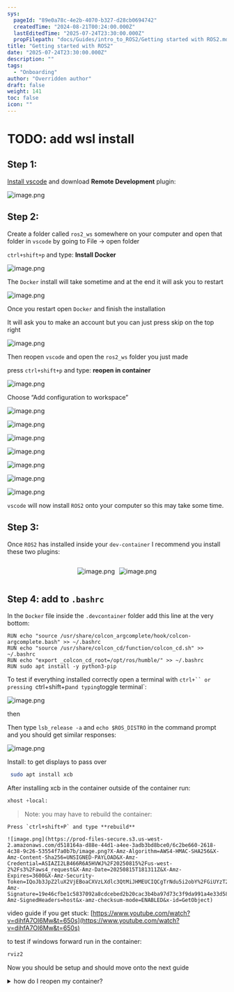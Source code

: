 ```yaml
---
sys:
  pageId: "89e0a78c-4e2b-4070-b327-d28cb0694742"
  createdTime: "2024-08-21T00:24:00.000Z"
  lastEditedTime: "2025-07-24T23:30:00.000Z"
  propFilepath: "docs/Guides/intro_to_ROS2/Getting started with ROS2.md"
title: "Getting started with ROS2"
date: "2025-07-24T23:30:00.000Z"
description: ""
tags:
  - "Onboarding"
author: "Overridden author"
draft: false
weight: 141
toc: false
icon: ""
---
```


# TODO: add wsl install

## Step 1:

[Install vscode](https://code.visualstudio.com/download) and download **Remote Development** plugin:

![image.png](https://prod-files-secure.s3.us-west-2.amazonaws.com/d518164a-d88e-44d1-a4ee-3adb3bd8bce0/efb52993-1881-4a40-b95e-6f020334f022/image.png?X-Amz-Algorithm=AWS4-HMAC-SHA256&X-Amz-Content-Sha256=UNSIGNED-PAYLOAD&X-Amz-Credential=ASIAZI2LB466VWLHO2XN%2F20250815%2Fus-west-2%2Fs3%2Faws4_request&X-Amz-Date=20250815T181303Z&X-Amz-Expires=3600&X-Amz-Security-Token=IQoJb3JpZ2luX2VjEBoaCXVzLXdlc3QtMiJGMEQCIBBETTw61PZG51nX2TX75pg09jU2DISGnkGKTijRs2%2F9AiATwnu%2BJppxTLHxfh4jYC0CFMu%2BOgav%2FEBN6qtgkykWoir%2FAwhiEAAaDDYzNzQyMzE4MzgwNSIMfho4D2bUU3o8q2e%2FKtwD5ByDqzzoYdwsZB%2B3py1cChlt2HbrfWFbPiLxYXBAeQ8v1bseEbeCnMJYp%2Bn7yzlWkeYbuoxp35PJ%2B8XNhmFgzFeXBerlWNg3dAGvrgwQSPHJP20aWBYN8dCXibD3dhr7uS7BHs6zGqjxpzPJ2LQlnAuaASrHoJOdj8W0sd6I1nt4z16ZRFTnusovKf5gK2VlR2XCpZceb3svAzkTSuGWKs3aGEJSw1T9ip603D1H7wjtCkUwJhWU%2BWrxr%2BNXYaNkTqzDRifejPVfn7YtjB9hGP10U7IFpJ4bcPUVdf7ZohxA8TqzOgRNN%2FoZK%2FKwAx9RSyK5C6E6XzNd7HE01RsFZWPYSMr7iIbemCR%2Bos4iu7Ltw%2BkLM14VWrjQg2oSkqHT1Tsvp7ItOgDPCp2vV4eBdQaoyNbYveHi3%2Fj50qXwj0%2B53XhNgCWDW%2BWjyCC99s%2FRsQgH5%2FWQ6fSKi8%2BP%2B4OABCJxNCJ0J10o2EeDxC4lTSW44ACUhLeLlCiUnqw%2BNhkDvSLftcQjIx2oRpblOrl232zuyhqYT%2BqslGB%2FJyKScZI4AruWmA896EicrHFVJt1YGrv9h0k%2B2Fql%2BZlFuFdqyQnpfUFCxHJEWnMLhn%2BCgY%2FyCxkRPc7LRrBiIhIwuNv9xAY6pgFBki9f6OM%2FMiI46aoJ0H%2FcnC2oP7TiMD97h06PQdn1OhOO17sFIrSlsVHufXDUZrzVac1ivoUMYDRThbPGEuL4GsrB7TWp%2Fl39V8%2B%2FvKmMuQL55ykwIfeQwtoEOftu2iIIj6Ex7Ypd9hLymhPsY6JB5%2Fg7NKZwLTBDgHva6baXFrGhRRl18r5kAtjfS1uNGoHQY1g9p4jgCOHXeyKELuPgIWXhAnbV&X-Amz-Signature=58ab439335e4a35c22a62022e0c3e3321b022c4ee85176d0c91de573c91e3e7b&X-Amz-SignedHeaders=host&x-amz-checksum-mode=ENABLED&x-id=GetObject)

## Step 2:

Create a folder called `ros2_ws` somewhere on your computer and open that folder in `vscode` by going to File → open folder 

`ctrl+shift+p` and type: **Install Docker**

![image.png](https://prod-files-secure.s3.us-west-2.amazonaws.com/d518164a-d88e-44d1-a4ee-3adb3bd8bce0/2269dc0e-1cd5-47ff-bceb-c04ad9b2eab0/image.png?X-Amz-Algorithm=AWS4-HMAC-SHA256&X-Amz-Content-Sha256=UNSIGNED-PAYLOAD&X-Amz-Credential=ASIAZI2LB466VWLHO2XN%2F20250815%2Fus-west-2%2Fs3%2Faws4_request&X-Amz-Date=20250815T181303Z&X-Amz-Expires=3600&X-Amz-Security-Token=IQoJb3JpZ2luX2VjEBoaCXVzLXdlc3QtMiJGMEQCIBBETTw61PZG51nX2TX75pg09jU2DISGnkGKTijRs2%2F9AiATwnu%2BJppxTLHxfh4jYC0CFMu%2BOgav%2FEBN6qtgkykWoir%2FAwhiEAAaDDYzNzQyMzE4MzgwNSIMfho4D2bUU3o8q2e%2FKtwD5ByDqzzoYdwsZB%2B3py1cChlt2HbrfWFbPiLxYXBAeQ8v1bseEbeCnMJYp%2Bn7yzlWkeYbuoxp35PJ%2B8XNhmFgzFeXBerlWNg3dAGvrgwQSPHJP20aWBYN8dCXibD3dhr7uS7BHs6zGqjxpzPJ2LQlnAuaASrHoJOdj8W0sd6I1nt4z16ZRFTnusovKf5gK2VlR2XCpZceb3svAzkTSuGWKs3aGEJSw1T9ip603D1H7wjtCkUwJhWU%2BWrxr%2BNXYaNkTqzDRifejPVfn7YtjB9hGP10U7IFpJ4bcPUVdf7ZohxA8TqzOgRNN%2FoZK%2FKwAx9RSyK5C6E6XzNd7HE01RsFZWPYSMr7iIbemCR%2Bos4iu7Ltw%2BkLM14VWrjQg2oSkqHT1Tsvp7ItOgDPCp2vV4eBdQaoyNbYveHi3%2Fj50qXwj0%2B53XhNgCWDW%2BWjyCC99s%2FRsQgH5%2FWQ6fSKi8%2BP%2B4OABCJxNCJ0J10o2EeDxC4lTSW44ACUhLeLlCiUnqw%2BNhkDvSLftcQjIx2oRpblOrl232zuyhqYT%2BqslGB%2FJyKScZI4AruWmA896EicrHFVJt1YGrv9h0k%2B2Fql%2BZlFuFdqyQnpfUFCxHJEWnMLhn%2BCgY%2FyCxkRPc7LRrBiIhIwuNv9xAY6pgFBki9f6OM%2FMiI46aoJ0H%2FcnC2oP7TiMD97h06PQdn1OhOO17sFIrSlsVHufXDUZrzVac1ivoUMYDRThbPGEuL4GsrB7TWp%2Fl39V8%2B%2FvKmMuQL55ykwIfeQwtoEOftu2iIIj6Ex7Ypd9hLymhPsY6JB5%2Fg7NKZwLTBDgHva6baXFrGhRRl18r5kAtjfS1uNGoHQY1g9p4jgCOHXeyKELuPgIWXhAnbV&X-Amz-Signature=4ab0e89603eef8993a75c46854afd9802717832df4103064f61c6622efcd9f0a&X-Amz-SignedHeaders=host&x-amz-checksum-mode=ENABLED&x-id=GetObject)

The `Docker` install will take sometime and at the end it will ask you to restart

![image.png](https://prod-files-secure.s3.us-west-2.amazonaws.com/d518164a-d88e-44d1-a4ee-3adb3bd8bce0/ed233f78-be33-4b1f-b89c-9c346c0e961e/image.png?X-Amz-Algorithm=AWS4-HMAC-SHA256&X-Amz-Content-Sha256=UNSIGNED-PAYLOAD&X-Amz-Credential=ASIAZI2LB466VWLHO2XN%2F20250815%2Fus-west-2%2Fs3%2Faws4_request&X-Amz-Date=20250815T181303Z&X-Amz-Expires=3600&X-Amz-Security-Token=IQoJb3JpZ2luX2VjEBoaCXVzLXdlc3QtMiJGMEQCIBBETTw61PZG51nX2TX75pg09jU2DISGnkGKTijRs2%2F9AiATwnu%2BJppxTLHxfh4jYC0CFMu%2BOgav%2FEBN6qtgkykWoir%2FAwhiEAAaDDYzNzQyMzE4MzgwNSIMfho4D2bUU3o8q2e%2FKtwD5ByDqzzoYdwsZB%2B3py1cChlt2HbrfWFbPiLxYXBAeQ8v1bseEbeCnMJYp%2Bn7yzlWkeYbuoxp35PJ%2B8XNhmFgzFeXBerlWNg3dAGvrgwQSPHJP20aWBYN8dCXibD3dhr7uS7BHs6zGqjxpzPJ2LQlnAuaASrHoJOdj8W0sd6I1nt4z16ZRFTnusovKf5gK2VlR2XCpZceb3svAzkTSuGWKs3aGEJSw1T9ip603D1H7wjtCkUwJhWU%2BWrxr%2BNXYaNkTqzDRifejPVfn7YtjB9hGP10U7IFpJ4bcPUVdf7ZohxA8TqzOgRNN%2FoZK%2FKwAx9RSyK5C6E6XzNd7HE01RsFZWPYSMr7iIbemCR%2Bos4iu7Ltw%2BkLM14VWrjQg2oSkqHT1Tsvp7ItOgDPCp2vV4eBdQaoyNbYveHi3%2Fj50qXwj0%2B53XhNgCWDW%2BWjyCC99s%2FRsQgH5%2FWQ6fSKi8%2BP%2B4OABCJxNCJ0J10o2EeDxC4lTSW44ACUhLeLlCiUnqw%2BNhkDvSLftcQjIx2oRpblOrl232zuyhqYT%2BqslGB%2FJyKScZI4AruWmA896EicrHFVJt1YGrv9h0k%2B2Fql%2BZlFuFdqyQnpfUFCxHJEWnMLhn%2BCgY%2FyCxkRPc7LRrBiIhIwuNv9xAY6pgFBki9f6OM%2FMiI46aoJ0H%2FcnC2oP7TiMD97h06PQdn1OhOO17sFIrSlsVHufXDUZrzVac1ivoUMYDRThbPGEuL4GsrB7TWp%2Fl39V8%2B%2FvKmMuQL55ykwIfeQwtoEOftu2iIIj6Ex7Ypd9hLymhPsY6JB5%2Fg7NKZwLTBDgHva6baXFrGhRRl18r5kAtjfS1uNGoHQY1g9p4jgCOHXeyKELuPgIWXhAnbV&X-Amz-Signature=4a07526583c912982982f5ab1a5a8d18f9a7d82673f22858299050d0ee4bcadb&X-Amz-SignedHeaders=host&x-amz-checksum-mode=ENABLED&x-id=GetObject)

Once you restart open `Docker` and finish the installation

It will ask you to make an account but you can just press skip on the top right

![image.png](https://prod-files-secure.s3.us-west-2.amazonaws.com/d518164a-d88e-44d1-a4ee-3adb3bd8bce0/21010ad9-1659-4fd9-9f59-9932a09b2a3d/image.png?X-Amz-Algorithm=AWS4-HMAC-SHA256&X-Amz-Content-Sha256=UNSIGNED-PAYLOAD&X-Amz-Credential=ASIAZI2LB466VWLHO2XN%2F20250815%2Fus-west-2%2Fs3%2Faws4_request&X-Amz-Date=20250815T181303Z&X-Amz-Expires=3600&X-Amz-Security-Token=IQoJb3JpZ2luX2VjEBoaCXVzLXdlc3QtMiJGMEQCIBBETTw61PZG51nX2TX75pg09jU2DISGnkGKTijRs2%2F9AiATwnu%2BJppxTLHxfh4jYC0CFMu%2BOgav%2FEBN6qtgkykWoir%2FAwhiEAAaDDYzNzQyMzE4MzgwNSIMfho4D2bUU3o8q2e%2FKtwD5ByDqzzoYdwsZB%2B3py1cChlt2HbrfWFbPiLxYXBAeQ8v1bseEbeCnMJYp%2Bn7yzlWkeYbuoxp35PJ%2B8XNhmFgzFeXBerlWNg3dAGvrgwQSPHJP20aWBYN8dCXibD3dhr7uS7BHs6zGqjxpzPJ2LQlnAuaASrHoJOdj8W0sd6I1nt4z16ZRFTnusovKf5gK2VlR2XCpZceb3svAzkTSuGWKs3aGEJSw1T9ip603D1H7wjtCkUwJhWU%2BWrxr%2BNXYaNkTqzDRifejPVfn7YtjB9hGP10U7IFpJ4bcPUVdf7ZohxA8TqzOgRNN%2FoZK%2FKwAx9RSyK5C6E6XzNd7HE01RsFZWPYSMr7iIbemCR%2Bos4iu7Ltw%2BkLM14VWrjQg2oSkqHT1Tsvp7ItOgDPCp2vV4eBdQaoyNbYveHi3%2Fj50qXwj0%2B53XhNgCWDW%2BWjyCC99s%2FRsQgH5%2FWQ6fSKi8%2BP%2B4OABCJxNCJ0J10o2EeDxC4lTSW44ACUhLeLlCiUnqw%2BNhkDvSLftcQjIx2oRpblOrl232zuyhqYT%2BqslGB%2FJyKScZI4AruWmA896EicrHFVJt1YGrv9h0k%2B2Fql%2BZlFuFdqyQnpfUFCxHJEWnMLhn%2BCgY%2FyCxkRPc7LRrBiIhIwuNv9xAY6pgFBki9f6OM%2FMiI46aoJ0H%2FcnC2oP7TiMD97h06PQdn1OhOO17sFIrSlsVHufXDUZrzVac1ivoUMYDRThbPGEuL4GsrB7TWp%2Fl39V8%2B%2FvKmMuQL55ykwIfeQwtoEOftu2iIIj6Ex7Ypd9hLymhPsY6JB5%2Fg7NKZwLTBDgHva6baXFrGhRRl18r5kAtjfS1uNGoHQY1g9p4jgCOHXeyKELuPgIWXhAnbV&X-Amz-Signature=67d3f921c0449104b0e5943cda47b6528292b44e74e7349db0e20fd0cbbf1cf4&X-Amz-SignedHeaders=host&x-amz-checksum-mode=ENABLED&x-id=GetObject)

Then reopen `vscode` and open the `ros2_ws` folder you just made

press `ctrl+shift+p` and type: **reopen in container**

![image.png](https://prod-files-secure.s3.us-west-2.amazonaws.com/d518164a-d88e-44d1-a4ee-3adb3bd8bce0/4e93b8c2-41ad-488c-8095-c74205196118/image.png?X-Amz-Algorithm=AWS4-HMAC-SHA256&X-Amz-Content-Sha256=UNSIGNED-PAYLOAD&X-Amz-Credential=ASIAZI2LB466VWLHO2XN%2F20250815%2Fus-west-2%2Fs3%2Faws4_request&X-Amz-Date=20250815T181303Z&X-Amz-Expires=3600&X-Amz-Security-Token=IQoJb3JpZ2luX2VjEBoaCXVzLXdlc3QtMiJGMEQCIBBETTw61PZG51nX2TX75pg09jU2DISGnkGKTijRs2%2F9AiATwnu%2BJppxTLHxfh4jYC0CFMu%2BOgav%2FEBN6qtgkykWoir%2FAwhiEAAaDDYzNzQyMzE4MzgwNSIMfho4D2bUU3o8q2e%2FKtwD5ByDqzzoYdwsZB%2B3py1cChlt2HbrfWFbPiLxYXBAeQ8v1bseEbeCnMJYp%2Bn7yzlWkeYbuoxp35PJ%2B8XNhmFgzFeXBerlWNg3dAGvrgwQSPHJP20aWBYN8dCXibD3dhr7uS7BHs6zGqjxpzPJ2LQlnAuaASrHoJOdj8W0sd6I1nt4z16ZRFTnusovKf5gK2VlR2XCpZceb3svAzkTSuGWKs3aGEJSw1T9ip603D1H7wjtCkUwJhWU%2BWrxr%2BNXYaNkTqzDRifejPVfn7YtjB9hGP10U7IFpJ4bcPUVdf7ZohxA8TqzOgRNN%2FoZK%2FKwAx9RSyK5C6E6XzNd7HE01RsFZWPYSMr7iIbemCR%2Bos4iu7Ltw%2BkLM14VWrjQg2oSkqHT1Tsvp7ItOgDPCp2vV4eBdQaoyNbYveHi3%2Fj50qXwj0%2B53XhNgCWDW%2BWjyCC99s%2FRsQgH5%2FWQ6fSKi8%2BP%2B4OABCJxNCJ0J10o2EeDxC4lTSW44ACUhLeLlCiUnqw%2BNhkDvSLftcQjIx2oRpblOrl232zuyhqYT%2BqslGB%2FJyKScZI4AruWmA896EicrHFVJt1YGrv9h0k%2B2Fql%2BZlFuFdqyQnpfUFCxHJEWnMLhn%2BCgY%2FyCxkRPc7LRrBiIhIwuNv9xAY6pgFBki9f6OM%2FMiI46aoJ0H%2FcnC2oP7TiMD97h06PQdn1OhOO17sFIrSlsVHufXDUZrzVac1ivoUMYDRThbPGEuL4GsrB7TWp%2Fl39V8%2B%2FvKmMuQL55ykwIfeQwtoEOftu2iIIj6Ex7Ypd9hLymhPsY6JB5%2Fg7NKZwLTBDgHva6baXFrGhRRl18r5kAtjfS1uNGoHQY1g9p4jgCOHXeyKELuPgIWXhAnbV&X-Amz-Signature=797e298e92e11dc5e448ed12caee0617b909e8b6e8be5bef66ab259e2cba9075&X-Amz-SignedHeaders=host&x-amz-checksum-mode=ENABLED&x-id=GetObject)

Choose “Add configuration to workspace”

![image.png](https://prod-files-secure.s3.us-west-2.amazonaws.com/d518164a-d88e-44d1-a4ee-3adb3bd8bce0/9560b282-5060-4989-ba37-97e7b2c22476/image.png?X-Amz-Algorithm=AWS4-HMAC-SHA256&X-Amz-Content-Sha256=UNSIGNED-PAYLOAD&X-Amz-Credential=ASIAZI2LB466VWLHO2XN%2F20250815%2Fus-west-2%2Fs3%2Faws4_request&X-Amz-Date=20250815T181303Z&X-Amz-Expires=3600&X-Amz-Security-Token=IQoJb3JpZ2luX2VjEBoaCXVzLXdlc3QtMiJGMEQCIBBETTw61PZG51nX2TX75pg09jU2DISGnkGKTijRs2%2F9AiATwnu%2BJppxTLHxfh4jYC0CFMu%2BOgav%2FEBN6qtgkykWoir%2FAwhiEAAaDDYzNzQyMzE4MzgwNSIMfho4D2bUU3o8q2e%2FKtwD5ByDqzzoYdwsZB%2B3py1cChlt2HbrfWFbPiLxYXBAeQ8v1bseEbeCnMJYp%2Bn7yzlWkeYbuoxp35PJ%2B8XNhmFgzFeXBerlWNg3dAGvrgwQSPHJP20aWBYN8dCXibD3dhr7uS7BHs6zGqjxpzPJ2LQlnAuaASrHoJOdj8W0sd6I1nt4z16ZRFTnusovKf5gK2VlR2XCpZceb3svAzkTSuGWKs3aGEJSw1T9ip603D1H7wjtCkUwJhWU%2BWrxr%2BNXYaNkTqzDRifejPVfn7YtjB9hGP10U7IFpJ4bcPUVdf7ZohxA8TqzOgRNN%2FoZK%2FKwAx9RSyK5C6E6XzNd7HE01RsFZWPYSMr7iIbemCR%2Bos4iu7Ltw%2BkLM14VWrjQg2oSkqHT1Tsvp7ItOgDPCp2vV4eBdQaoyNbYveHi3%2Fj50qXwj0%2B53XhNgCWDW%2BWjyCC99s%2FRsQgH5%2FWQ6fSKi8%2BP%2B4OABCJxNCJ0J10o2EeDxC4lTSW44ACUhLeLlCiUnqw%2BNhkDvSLftcQjIx2oRpblOrl232zuyhqYT%2BqslGB%2FJyKScZI4AruWmA896EicrHFVJt1YGrv9h0k%2B2Fql%2BZlFuFdqyQnpfUFCxHJEWnMLhn%2BCgY%2FyCxkRPc7LRrBiIhIwuNv9xAY6pgFBki9f6OM%2FMiI46aoJ0H%2FcnC2oP7TiMD97h06PQdn1OhOO17sFIrSlsVHufXDUZrzVac1ivoUMYDRThbPGEuL4GsrB7TWp%2Fl39V8%2B%2FvKmMuQL55ykwIfeQwtoEOftu2iIIj6Ex7Ypd9hLymhPsY6JB5%2Fg7NKZwLTBDgHva6baXFrGhRRl18r5kAtjfS1uNGoHQY1g9p4jgCOHXeyKELuPgIWXhAnbV&X-Amz-Signature=1aa19a9fce2780704a3996a7a5b460c607c83ef345f1daa14ece35bb1aefa26c&X-Amz-SignedHeaders=host&x-amz-checksum-mode=ENABLED&x-id=GetObject)

![image.png](https://prod-files-secure.s3.us-west-2.amazonaws.com/d518164a-d88e-44d1-a4ee-3adb3bd8bce0/2ee63f81-886b-48e8-a553-dc6e5eac99e4/image.png?X-Amz-Algorithm=AWS4-HMAC-SHA256&X-Amz-Content-Sha256=UNSIGNED-PAYLOAD&X-Amz-Credential=ASIAZI2LB466VWLHO2XN%2F20250815%2Fus-west-2%2Fs3%2Faws4_request&X-Amz-Date=20250815T181303Z&X-Amz-Expires=3600&X-Amz-Security-Token=IQoJb3JpZ2luX2VjEBoaCXVzLXdlc3QtMiJGMEQCIBBETTw61PZG51nX2TX75pg09jU2DISGnkGKTijRs2%2F9AiATwnu%2BJppxTLHxfh4jYC0CFMu%2BOgav%2FEBN6qtgkykWoir%2FAwhiEAAaDDYzNzQyMzE4MzgwNSIMfho4D2bUU3o8q2e%2FKtwD5ByDqzzoYdwsZB%2B3py1cChlt2HbrfWFbPiLxYXBAeQ8v1bseEbeCnMJYp%2Bn7yzlWkeYbuoxp35PJ%2B8XNhmFgzFeXBerlWNg3dAGvrgwQSPHJP20aWBYN8dCXibD3dhr7uS7BHs6zGqjxpzPJ2LQlnAuaASrHoJOdj8W0sd6I1nt4z16ZRFTnusovKf5gK2VlR2XCpZceb3svAzkTSuGWKs3aGEJSw1T9ip603D1H7wjtCkUwJhWU%2BWrxr%2BNXYaNkTqzDRifejPVfn7YtjB9hGP10U7IFpJ4bcPUVdf7ZohxA8TqzOgRNN%2FoZK%2FKwAx9RSyK5C6E6XzNd7HE01RsFZWPYSMr7iIbemCR%2Bos4iu7Ltw%2BkLM14VWrjQg2oSkqHT1Tsvp7ItOgDPCp2vV4eBdQaoyNbYveHi3%2Fj50qXwj0%2B53XhNgCWDW%2BWjyCC99s%2FRsQgH5%2FWQ6fSKi8%2BP%2B4OABCJxNCJ0J10o2EeDxC4lTSW44ACUhLeLlCiUnqw%2BNhkDvSLftcQjIx2oRpblOrl232zuyhqYT%2BqslGB%2FJyKScZI4AruWmA896EicrHFVJt1YGrv9h0k%2B2Fql%2BZlFuFdqyQnpfUFCxHJEWnMLhn%2BCgY%2FyCxkRPc7LRrBiIhIwuNv9xAY6pgFBki9f6OM%2FMiI46aoJ0H%2FcnC2oP7TiMD97h06PQdn1OhOO17sFIrSlsVHufXDUZrzVac1ivoUMYDRThbPGEuL4GsrB7TWp%2Fl39V8%2B%2FvKmMuQL55ykwIfeQwtoEOftu2iIIj6Ex7Ypd9hLymhPsY6JB5%2Fg7NKZwLTBDgHva6baXFrGhRRl18r5kAtjfS1uNGoHQY1g9p4jgCOHXeyKELuPgIWXhAnbV&X-Amz-Signature=313e8dced6624d1b9c9f69ce6d1851665cb7a27d54ab8291c97300d0f94aba3c&X-Amz-SignedHeaders=host&x-amz-checksum-mode=ENABLED&x-id=GetObject)

![image.png](https://prod-files-secure.s3.us-west-2.amazonaws.com/d518164a-d88e-44d1-a4ee-3adb3bd8bce0/e0fd626c-c8b6-4b2c-95d1-fa4c26514504/image.png?X-Amz-Algorithm=AWS4-HMAC-SHA256&X-Amz-Content-Sha256=UNSIGNED-PAYLOAD&X-Amz-Credential=ASIAZI2LB466VWLHO2XN%2F20250815%2Fus-west-2%2Fs3%2Faws4_request&X-Amz-Date=20250815T181303Z&X-Amz-Expires=3600&X-Amz-Security-Token=IQoJb3JpZ2luX2VjEBoaCXVzLXdlc3QtMiJGMEQCIBBETTw61PZG51nX2TX75pg09jU2DISGnkGKTijRs2%2F9AiATwnu%2BJppxTLHxfh4jYC0CFMu%2BOgav%2FEBN6qtgkykWoir%2FAwhiEAAaDDYzNzQyMzE4MzgwNSIMfho4D2bUU3o8q2e%2FKtwD5ByDqzzoYdwsZB%2B3py1cChlt2HbrfWFbPiLxYXBAeQ8v1bseEbeCnMJYp%2Bn7yzlWkeYbuoxp35PJ%2B8XNhmFgzFeXBerlWNg3dAGvrgwQSPHJP20aWBYN8dCXibD3dhr7uS7BHs6zGqjxpzPJ2LQlnAuaASrHoJOdj8W0sd6I1nt4z16ZRFTnusovKf5gK2VlR2XCpZceb3svAzkTSuGWKs3aGEJSw1T9ip603D1H7wjtCkUwJhWU%2BWrxr%2BNXYaNkTqzDRifejPVfn7YtjB9hGP10U7IFpJ4bcPUVdf7ZohxA8TqzOgRNN%2FoZK%2FKwAx9RSyK5C6E6XzNd7HE01RsFZWPYSMr7iIbemCR%2Bos4iu7Ltw%2BkLM14VWrjQg2oSkqHT1Tsvp7ItOgDPCp2vV4eBdQaoyNbYveHi3%2Fj50qXwj0%2B53XhNgCWDW%2BWjyCC99s%2FRsQgH5%2FWQ6fSKi8%2BP%2B4OABCJxNCJ0J10o2EeDxC4lTSW44ACUhLeLlCiUnqw%2BNhkDvSLftcQjIx2oRpblOrl232zuyhqYT%2BqslGB%2FJyKScZI4AruWmA896EicrHFVJt1YGrv9h0k%2B2Fql%2BZlFuFdqyQnpfUFCxHJEWnMLhn%2BCgY%2FyCxkRPc7LRrBiIhIwuNv9xAY6pgFBki9f6OM%2FMiI46aoJ0H%2FcnC2oP7TiMD97h06PQdn1OhOO17sFIrSlsVHufXDUZrzVac1ivoUMYDRThbPGEuL4GsrB7TWp%2Fl39V8%2B%2FvKmMuQL55ykwIfeQwtoEOftu2iIIj6Ex7Ypd9hLymhPsY6JB5%2Fg7NKZwLTBDgHva6baXFrGhRRl18r5kAtjfS1uNGoHQY1g9p4jgCOHXeyKELuPgIWXhAnbV&X-Amz-Signature=3b14231e98d082a5c1798ce87e1af562a2fd95d9818b9e2692192dd6903f7430&X-Amz-SignedHeaders=host&x-amz-checksum-mode=ENABLED&x-id=GetObject)

![image.png](https://prod-files-secure.s3.us-west-2.amazonaws.com/d518164a-d88e-44d1-a4ee-3adb3bd8bce0/a2e13f50-d2ab-4719-a4c2-7ced634bfc9d/image.png?X-Amz-Algorithm=AWS4-HMAC-SHA256&X-Amz-Content-Sha256=UNSIGNED-PAYLOAD&X-Amz-Credential=ASIAZI2LB466VWLHO2XN%2F20250815%2Fus-west-2%2Fs3%2Faws4_request&X-Amz-Date=20250815T181303Z&X-Amz-Expires=3600&X-Amz-Security-Token=IQoJb3JpZ2luX2VjEBoaCXVzLXdlc3QtMiJGMEQCIBBETTw61PZG51nX2TX75pg09jU2DISGnkGKTijRs2%2F9AiATwnu%2BJppxTLHxfh4jYC0CFMu%2BOgav%2FEBN6qtgkykWoir%2FAwhiEAAaDDYzNzQyMzE4MzgwNSIMfho4D2bUU3o8q2e%2FKtwD5ByDqzzoYdwsZB%2B3py1cChlt2HbrfWFbPiLxYXBAeQ8v1bseEbeCnMJYp%2Bn7yzlWkeYbuoxp35PJ%2B8XNhmFgzFeXBerlWNg3dAGvrgwQSPHJP20aWBYN8dCXibD3dhr7uS7BHs6zGqjxpzPJ2LQlnAuaASrHoJOdj8W0sd6I1nt4z16ZRFTnusovKf5gK2VlR2XCpZceb3svAzkTSuGWKs3aGEJSw1T9ip603D1H7wjtCkUwJhWU%2BWrxr%2BNXYaNkTqzDRifejPVfn7YtjB9hGP10U7IFpJ4bcPUVdf7ZohxA8TqzOgRNN%2FoZK%2FKwAx9RSyK5C6E6XzNd7HE01RsFZWPYSMr7iIbemCR%2Bos4iu7Ltw%2BkLM14VWrjQg2oSkqHT1Tsvp7ItOgDPCp2vV4eBdQaoyNbYveHi3%2Fj50qXwj0%2B53XhNgCWDW%2BWjyCC99s%2FRsQgH5%2FWQ6fSKi8%2BP%2B4OABCJxNCJ0J10o2EeDxC4lTSW44ACUhLeLlCiUnqw%2BNhkDvSLftcQjIx2oRpblOrl232zuyhqYT%2BqslGB%2FJyKScZI4AruWmA896EicrHFVJt1YGrv9h0k%2B2Fql%2BZlFuFdqyQnpfUFCxHJEWnMLhn%2BCgY%2FyCxkRPc7LRrBiIhIwuNv9xAY6pgFBki9f6OM%2FMiI46aoJ0H%2FcnC2oP7TiMD97h06PQdn1OhOO17sFIrSlsVHufXDUZrzVac1ivoUMYDRThbPGEuL4GsrB7TWp%2Fl39V8%2B%2FvKmMuQL55ykwIfeQwtoEOftu2iIIj6Ex7Ypd9hLymhPsY6JB5%2Fg7NKZwLTBDgHva6baXFrGhRRl18r5kAtjfS1uNGoHQY1g9p4jgCOHXeyKELuPgIWXhAnbV&X-Amz-Signature=1b0e55dc8e6e87827ed818754b338888e3dddda0304ce88e1f46feb374a8143c&X-Amz-SignedHeaders=host&x-amz-checksum-mode=ENABLED&x-id=GetObject)

![image.png](https://prod-files-secure.s3.us-west-2.amazonaws.com/d518164a-d88e-44d1-a4ee-3adb3bd8bce0/6cc478ad-aaba-4bf7-9fcc-403277ab896c/image.png?X-Amz-Algorithm=AWS4-HMAC-SHA256&X-Amz-Content-Sha256=UNSIGNED-PAYLOAD&X-Amz-Credential=ASIAZI2LB466VWLHO2XN%2F20250815%2Fus-west-2%2Fs3%2Faws4_request&X-Amz-Date=20250815T181303Z&X-Amz-Expires=3600&X-Amz-Security-Token=IQoJb3JpZ2luX2VjEBoaCXVzLXdlc3QtMiJGMEQCIBBETTw61PZG51nX2TX75pg09jU2DISGnkGKTijRs2%2F9AiATwnu%2BJppxTLHxfh4jYC0CFMu%2BOgav%2FEBN6qtgkykWoir%2FAwhiEAAaDDYzNzQyMzE4MzgwNSIMfho4D2bUU3o8q2e%2FKtwD5ByDqzzoYdwsZB%2B3py1cChlt2HbrfWFbPiLxYXBAeQ8v1bseEbeCnMJYp%2Bn7yzlWkeYbuoxp35PJ%2B8XNhmFgzFeXBerlWNg3dAGvrgwQSPHJP20aWBYN8dCXibD3dhr7uS7BHs6zGqjxpzPJ2LQlnAuaASrHoJOdj8W0sd6I1nt4z16ZRFTnusovKf5gK2VlR2XCpZceb3svAzkTSuGWKs3aGEJSw1T9ip603D1H7wjtCkUwJhWU%2BWrxr%2BNXYaNkTqzDRifejPVfn7YtjB9hGP10U7IFpJ4bcPUVdf7ZohxA8TqzOgRNN%2FoZK%2FKwAx9RSyK5C6E6XzNd7HE01RsFZWPYSMr7iIbemCR%2Bos4iu7Ltw%2BkLM14VWrjQg2oSkqHT1Tsvp7ItOgDPCp2vV4eBdQaoyNbYveHi3%2Fj50qXwj0%2B53XhNgCWDW%2BWjyCC99s%2FRsQgH5%2FWQ6fSKi8%2BP%2B4OABCJxNCJ0J10o2EeDxC4lTSW44ACUhLeLlCiUnqw%2BNhkDvSLftcQjIx2oRpblOrl232zuyhqYT%2BqslGB%2FJyKScZI4AruWmA896EicrHFVJt1YGrv9h0k%2B2Fql%2BZlFuFdqyQnpfUFCxHJEWnMLhn%2BCgY%2FyCxkRPc7LRrBiIhIwuNv9xAY6pgFBki9f6OM%2FMiI46aoJ0H%2FcnC2oP7TiMD97h06PQdn1OhOO17sFIrSlsVHufXDUZrzVac1ivoUMYDRThbPGEuL4GsrB7TWp%2Fl39V8%2B%2FvKmMuQL55ykwIfeQwtoEOftu2iIIj6Ex7Ypd9hLymhPsY6JB5%2Fg7NKZwLTBDgHva6baXFrGhRRl18r5kAtjfS1uNGoHQY1g9p4jgCOHXeyKELuPgIWXhAnbV&X-Amz-Signature=866c67a409ed309f50b6be4b011101a1dd1865b9fed2ac55e91bb4fa6bcd17df&X-Amz-SignedHeaders=host&x-amz-checksum-mode=ENABLED&x-id=GetObject)

![image.png](https://prod-files-secure.s3.us-west-2.amazonaws.com/d518164a-d88e-44d1-a4ee-3adb3bd8bce0/53255b28-f75e-430f-b9e3-c0ac8577e42b/image.png?X-Amz-Algorithm=AWS4-HMAC-SHA256&X-Amz-Content-Sha256=UNSIGNED-PAYLOAD&X-Amz-Credential=ASIAZI2LB466VWLHO2XN%2F20250815%2Fus-west-2%2Fs3%2Faws4_request&X-Amz-Date=20250815T181303Z&X-Amz-Expires=3600&X-Amz-Security-Token=IQoJb3JpZ2luX2VjEBoaCXVzLXdlc3QtMiJGMEQCIBBETTw61PZG51nX2TX75pg09jU2DISGnkGKTijRs2%2F9AiATwnu%2BJppxTLHxfh4jYC0CFMu%2BOgav%2FEBN6qtgkykWoir%2FAwhiEAAaDDYzNzQyMzE4MzgwNSIMfho4D2bUU3o8q2e%2FKtwD5ByDqzzoYdwsZB%2B3py1cChlt2HbrfWFbPiLxYXBAeQ8v1bseEbeCnMJYp%2Bn7yzlWkeYbuoxp35PJ%2B8XNhmFgzFeXBerlWNg3dAGvrgwQSPHJP20aWBYN8dCXibD3dhr7uS7BHs6zGqjxpzPJ2LQlnAuaASrHoJOdj8W0sd6I1nt4z16ZRFTnusovKf5gK2VlR2XCpZceb3svAzkTSuGWKs3aGEJSw1T9ip603D1H7wjtCkUwJhWU%2BWrxr%2BNXYaNkTqzDRifejPVfn7YtjB9hGP10U7IFpJ4bcPUVdf7ZohxA8TqzOgRNN%2FoZK%2FKwAx9RSyK5C6E6XzNd7HE01RsFZWPYSMr7iIbemCR%2Bos4iu7Ltw%2BkLM14VWrjQg2oSkqHT1Tsvp7ItOgDPCp2vV4eBdQaoyNbYveHi3%2Fj50qXwj0%2B53XhNgCWDW%2BWjyCC99s%2FRsQgH5%2FWQ6fSKi8%2BP%2B4OABCJxNCJ0J10o2EeDxC4lTSW44ACUhLeLlCiUnqw%2BNhkDvSLftcQjIx2oRpblOrl232zuyhqYT%2BqslGB%2FJyKScZI4AruWmA896EicrHFVJt1YGrv9h0k%2B2Fql%2BZlFuFdqyQnpfUFCxHJEWnMLhn%2BCgY%2FyCxkRPc7LRrBiIhIwuNv9xAY6pgFBki9f6OM%2FMiI46aoJ0H%2FcnC2oP7TiMD97h06PQdn1OhOO17sFIrSlsVHufXDUZrzVac1ivoUMYDRThbPGEuL4GsrB7TWp%2Fl39V8%2B%2FvKmMuQL55ykwIfeQwtoEOftu2iIIj6Ex7Ypd9hLymhPsY6JB5%2Fg7NKZwLTBDgHva6baXFrGhRRl18r5kAtjfS1uNGoHQY1g9p4jgCOHXeyKELuPgIWXhAnbV&X-Amz-Signature=220d06bd04007bdfba6f7e56671ff3f99d6272bf33768709b1ad158b5c73166e&X-Amz-SignedHeaders=host&x-amz-checksum-mode=ENABLED&x-id=GetObject)

![image.png](https://prod-files-secure.s3.us-west-2.amazonaws.com/d518164a-d88e-44d1-a4ee-3adb3bd8bce0/7c562767-5af9-4ffb-97d1-327bcdf4ee00/image.png?X-Amz-Algorithm=AWS4-HMAC-SHA256&X-Amz-Content-Sha256=UNSIGNED-PAYLOAD&X-Amz-Credential=ASIAZI2LB466VWLHO2XN%2F20250815%2Fus-west-2%2Fs3%2Faws4_request&X-Amz-Date=20250815T181303Z&X-Amz-Expires=3600&X-Amz-Security-Token=IQoJb3JpZ2luX2VjEBoaCXVzLXdlc3QtMiJGMEQCIBBETTw61PZG51nX2TX75pg09jU2DISGnkGKTijRs2%2F9AiATwnu%2BJppxTLHxfh4jYC0CFMu%2BOgav%2FEBN6qtgkykWoir%2FAwhiEAAaDDYzNzQyMzE4MzgwNSIMfho4D2bUU3o8q2e%2FKtwD5ByDqzzoYdwsZB%2B3py1cChlt2HbrfWFbPiLxYXBAeQ8v1bseEbeCnMJYp%2Bn7yzlWkeYbuoxp35PJ%2B8XNhmFgzFeXBerlWNg3dAGvrgwQSPHJP20aWBYN8dCXibD3dhr7uS7BHs6zGqjxpzPJ2LQlnAuaASrHoJOdj8W0sd6I1nt4z16ZRFTnusovKf5gK2VlR2XCpZceb3svAzkTSuGWKs3aGEJSw1T9ip603D1H7wjtCkUwJhWU%2BWrxr%2BNXYaNkTqzDRifejPVfn7YtjB9hGP10U7IFpJ4bcPUVdf7ZohxA8TqzOgRNN%2FoZK%2FKwAx9RSyK5C6E6XzNd7HE01RsFZWPYSMr7iIbemCR%2Bos4iu7Ltw%2BkLM14VWrjQg2oSkqHT1Tsvp7ItOgDPCp2vV4eBdQaoyNbYveHi3%2Fj50qXwj0%2B53XhNgCWDW%2BWjyCC99s%2FRsQgH5%2FWQ6fSKi8%2BP%2B4OABCJxNCJ0J10o2EeDxC4lTSW44ACUhLeLlCiUnqw%2BNhkDvSLftcQjIx2oRpblOrl232zuyhqYT%2BqslGB%2FJyKScZI4AruWmA896EicrHFVJt1YGrv9h0k%2B2Fql%2BZlFuFdqyQnpfUFCxHJEWnMLhn%2BCgY%2FyCxkRPc7LRrBiIhIwuNv9xAY6pgFBki9f6OM%2FMiI46aoJ0H%2FcnC2oP7TiMD97h06PQdn1OhOO17sFIrSlsVHufXDUZrzVac1ivoUMYDRThbPGEuL4GsrB7TWp%2Fl39V8%2B%2FvKmMuQL55ykwIfeQwtoEOftu2iIIj6Ex7Ypd9hLymhPsY6JB5%2Fg7NKZwLTBDgHva6baXFrGhRRl18r5kAtjfS1uNGoHQY1g9p4jgCOHXeyKELuPgIWXhAnbV&X-Amz-Signature=2d7f879e78b241fb8f6baa2eaf59bf17c2d5913ba7f989a477147b97a5b80bd4&X-Amz-SignedHeaders=host&x-amz-checksum-mode=ENABLED&x-id=GetObject)

`vscode` will now install `ROS2` onto your computer so this may take some time.

## Step 3:

Once `ROS2` has installed inside your `dev-container` I recommend you install these two plugins:

<div style="display: flex;flex-direction: row; column-gap:10px; max-width: 630px;justify-content: center;">
<div>

![image.png](https://prod-files-secure.s3.us-west-2.amazonaws.com/d518164a-d88e-44d1-a4ee-3adb3bd8bce0/3fc3d550-5a54-4ba1-ba6b-faa01cdb7369/image.png?X-Amz-Algorithm=AWS4-HMAC-SHA256&X-Amz-Content-Sha256=UNSIGNED-PAYLOAD&X-Amz-Credential=ASIAZI2LB46674AURVMP%2F20250815%2Fus-west-2%2Fs3%2Faws4_request&X-Amz-Date=20250815T181308Z&X-Amz-Expires=3600&X-Amz-Security-Token=IQoJb3JpZ2luX2VjEBoaCXVzLXdlc3QtMiJHMEUCIQCDUWJUVjxQVHmP%2BszlJoJN39C6dt5VJxC8uvYJzgrzXQIgWHJrIJyp32LgEr2quq3S0%2FBD%2BOecoiNAHdctrdSDa3Aq%2FwMIYhAAGgw2Mzc0MjMxODM4MDUiDBuTboaSDSGBFbn9pircA4CX7cSaVgv6hsUXx4Yt%2Bci5DeQUD2dtkdMpKd%2FfQOfJJyZzFCetcxw0s2VVXnPx%2FUEvCMkxvG7AsKjnDXKWDxZ0045HDr4rArCjugTLoPXsVrbgpu4z0jrzLvZew4KHHLtmOsz4XRKxQFuc9Oz2AhgD1f64b%2BnSYJt0rcDCiKnUmzY7wQtys3yAd0R6KCppx3leXzAmkEPqt9BnTnVoExmsTs%2B6aVqzV8hXmNsNt4Y8jAF%2FscM3df0KUu4iiGDVausjdqRjQNgfq%2BAk%2BcLwqNeZVNuNfh9UAFOwrEsKgdJziHGy5WQBuKfotsb%2FmeRzpxmDWXEfH265xyQJEZlsJa0GozKPRXig0B9wnMwq9H8iTOn6iK4ES5110EGaBjcEnQuDSXba%2BXg%2BUaFykMEddhacnMHVDY3jf%2BoGOfW%2FOOh3B2KFiq7CmleLjhTC785WsI8rrC5RC%2F60jjKh8Z5J%2FpENrtbL%2FxesqAMzpopeWWlCi78Kw3s8Wy%2BJgQ9DhrEt%2FIhe3fjJoyfvhU4F%2BnlaXwQ1B6SsWAh0EzNM0Jw741j%2BdO10XR7ZAoUfFn4F1fKSkq%2BRUSh2ORYKHJOUB3Wiwiw2FROUytvvPHuvd9aUQ3wk85oTwB2e6W5OCHfxMMHa%2FcQGOqUBA3z8s2ddWb%2FGmBbIFKNsbLVxYIpLYsrqPe%2FZFjCl1%2F4xT2fAANuH2heKK23EL064DtYbKRDf9B6%2FBTjz1FQjPpieTKErK0TzaG%2FcrT8eEQsfJTHycUpcBszGgjJsUBcekbGkwL27XlVDC29eE87niY4Us3N6VSM0TkV2IuchVMLoEe1q%2BcKjMDCLDv9mTbV1V4MWGaDjOCRT18oTPsFghIdVD3G4&X-Amz-Signature=d934cd3ddd3d16e5aee32a9824f3167727debfd610054007bcd37452d740f0d7&X-Amz-SignedHeaders=host&x-amz-checksum-mode=ENABLED&x-id=GetObject)

</div>
<div>

![image.png](https://prod-files-secure.s3.us-west-2.amazonaws.com/d518164a-d88e-44d1-a4ee-3adb3bd8bce0/d994cc66-13c2-4093-a5a3-f84cf4601a82/image.png?X-Amz-Algorithm=AWS4-HMAC-SHA256&X-Amz-Content-Sha256=UNSIGNED-PAYLOAD&X-Amz-Credential=ASIAZI2LB466TCSJQJM3%2F20250815%2Fus-west-2%2Fs3%2Faws4_request&X-Amz-Date=20250815T181310Z&X-Amz-Expires=3600&X-Amz-Security-Token=IQoJb3JpZ2luX2VjEBoaCXVzLXdlc3QtMiJHMEUCIQDTRGxkm4cOmhCprdFKviDDF9P9uk4A8kvQNeAolZOvGwIgE9zsyjJ3ID%2BH6Ah8fzdPCt%2BnJk70eKsxcU%2BYlTgCbaAq%2FwMIYhAAGgw2Mzc0MjMxODM4MDUiDNrzS172GLzlu8dsISrcA7gwfrGTauVsxVX68BmS72He2e6MNObnhcbgyG8WlzDTyRjjM8ropeacHJIuh5DZceiYxMy77JsmdXeCKTWIJb%2FqOoHenMRRnRpwbYB3zbuXcD8zbjV4X4nH7ot4zjkgjH7pDi8Y58e2NQYW3Jh6I8NN0sPHNH4h1QIwiEjZYzi6JWFa2rz6MoyJTmyaRqml7nQKraxUDq%2FOjI691yzWNuvDjD56avn3%2FlJl%2BE7W91LOSoxjEuFUCOslb5Nx6VSDm3nS1fzkvWrnX9t%2FHtZm5XWexocjgWYQ4MS7N3ATBQDrmN4jkB2OzYESN6oON9bYQ5j%2B0fZyz8g4p9I0gJrP0RN0oUV9JGRvj4IW3CpZwGwTaslg%2BSZrFxajR7TI5uzn8cbApQSwUcQDD9kRIWs6rtHZ%2B0J5cQzXiJo2dXeIY8T%2BoeZ1SyDdLu7dZpXa5JCQJjY5zr9IwVGRoJUYqbPuLcL8ArlvoGAjH3140Aey9FJG3Gmttb7PfMPYxYaRAFF%2Bp74EPwFf67y%2FRKOqWmiFCLreeAsqDrYh6aNQ%2F96xkZ4zf5dzDp32rI86FTT8p6nJLCizAR2mxIhntPDlrqVBu%2BgQKU24JdlrptJtzAf4RPRJ0RFV%2Bi2OAqWWrtZjMMra%2FcQGOqUBPswjH77zbc4i27wLep7wSXzVfwnh7t6OTu7Sp1m8sWlzgpjkVgDJvGE45PNPnhJJD%2Fe38OnAIAfKBkDJDGpV2UpQggk3re8Moqy5vRz4TVSrcVjmhUqaJfpXsos0ag9%2FS2CfO%2BJpWQ4S1FmpCYeh%2FpSyKTThEeT8uVZUz6%2BXwlMA%2BkurdYB9uA3vN2Bn4TglFxVexxBkrAM%2BY%2BInUFR8Ywx4QpSq&X-Amz-Signature=32000ec35352b0fa7e27543b8ef86063e096c4b6c2d959fcb81fa7d2bb121500&X-Amz-SignedHeaders=host&x-amz-checksum-mode=ENABLED&x-id=GetObject)

</div>
</div>

## Step 4: add to `.bashrc`

In the `Docker` file inside the `.devcontainer` folder add this line at the very bottom: 

```docker
RUN echo "source /usr/share/colcon_argcomplete/hook/colcon-argcomplete.bash" >> ~/.bashrc
RUN echo "source /usr/share/colcon_cd/function/colcon_cd.sh" >> ~/.bashrc
RUN echo "export _colcon_cd_root=/opt/ros/humble/" >> ~/.bashrc
RUN sudo apt install -y python3-pip 
```

To test if everything installed correctly open a terminal with `ctrl+`` or pressing `ctrl+shift+p` and typing `toggle terminal`:

![image.png](https://prod-files-secure.s3.us-west-2.amazonaws.com/d518164a-d88e-44d1-a4ee-3adb3bd8bce0/6a4943d8-b04e-4c02-9a58-775f3384d1a5/image.png?X-Amz-Algorithm=AWS4-HMAC-SHA256&X-Amz-Content-Sha256=UNSIGNED-PAYLOAD&X-Amz-Credential=ASIAZI2LB466VWLHO2XN%2F20250815%2Fus-west-2%2Fs3%2Faws4_request&X-Amz-Date=20250815T181303Z&X-Amz-Expires=3600&X-Amz-Security-Token=IQoJb3JpZ2luX2VjEBoaCXVzLXdlc3QtMiJGMEQCIBBETTw61PZG51nX2TX75pg09jU2DISGnkGKTijRs2%2F9AiATwnu%2BJppxTLHxfh4jYC0CFMu%2BOgav%2FEBN6qtgkykWoir%2FAwhiEAAaDDYzNzQyMzE4MzgwNSIMfho4D2bUU3o8q2e%2FKtwD5ByDqzzoYdwsZB%2B3py1cChlt2HbrfWFbPiLxYXBAeQ8v1bseEbeCnMJYp%2Bn7yzlWkeYbuoxp35PJ%2B8XNhmFgzFeXBerlWNg3dAGvrgwQSPHJP20aWBYN8dCXibD3dhr7uS7BHs6zGqjxpzPJ2LQlnAuaASrHoJOdj8W0sd6I1nt4z16ZRFTnusovKf5gK2VlR2XCpZceb3svAzkTSuGWKs3aGEJSw1T9ip603D1H7wjtCkUwJhWU%2BWrxr%2BNXYaNkTqzDRifejPVfn7YtjB9hGP10U7IFpJ4bcPUVdf7ZohxA8TqzOgRNN%2FoZK%2FKwAx9RSyK5C6E6XzNd7HE01RsFZWPYSMr7iIbemCR%2Bos4iu7Ltw%2BkLM14VWrjQg2oSkqHT1Tsvp7ItOgDPCp2vV4eBdQaoyNbYveHi3%2Fj50qXwj0%2B53XhNgCWDW%2BWjyCC99s%2FRsQgH5%2FWQ6fSKi8%2BP%2B4OABCJxNCJ0J10o2EeDxC4lTSW44ACUhLeLlCiUnqw%2BNhkDvSLftcQjIx2oRpblOrl232zuyhqYT%2BqslGB%2FJyKScZI4AruWmA896EicrHFVJt1YGrv9h0k%2B2Fql%2BZlFuFdqyQnpfUFCxHJEWnMLhn%2BCgY%2FyCxkRPc7LRrBiIhIwuNv9xAY6pgFBki9f6OM%2FMiI46aoJ0H%2FcnC2oP7TiMD97h06PQdn1OhOO17sFIrSlsVHufXDUZrzVac1ivoUMYDRThbPGEuL4GsrB7TWp%2Fl39V8%2B%2FvKmMuQL55ykwIfeQwtoEOftu2iIIj6Ex7Ypd9hLymhPsY6JB5%2Fg7NKZwLTBDgHva6baXFrGhRRl18r5kAtjfS1uNGoHQY1g9p4jgCOHXeyKELuPgIWXhAnbV&X-Amz-Signature=032f6f17381604119131f2d0144f9b8ad4b1a789c0857d8fff2d800a5be25f06&X-Amz-SignedHeaders=host&x-amz-checksum-mode=ENABLED&x-id=GetObject)

then 

Then type `lsb_release -a` and `echo $ROS_DISTRO` in the command prompt and you should get similar responses:

![image.png](https://prod-files-secure.s3.us-west-2.amazonaws.com/d518164a-d88e-44d1-a4ee-3adb3bd8bce0/3e635dec-a805-4e85-8b9e-d000e5b71a4e/image.png?X-Amz-Algorithm=AWS4-HMAC-SHA256&X-Amz-Content-Sha256=UNSIGNED-PAYLOAD&X-Amz-Credential=ASIAZI2LB466VWLHO2XN%2F20250815%2Fus-west-2%2Fs3%2Faws4_request&X-Amz-Date=20250815T181303Z&X-Amz-Expires=3600&X-Amz-Security-Token=IQoJb3JpZ2luX2VjEBoaCXVzLXdlc3QtMiJGMEQCIBBETTw61PZG51nX2TX75pg09jU2DISGnkGKTijRs2%2F9AiATwnu%2BJppxTLHxfh4jYC0CFMu%2BOgav%2FEBN6qtgkykWoir%2FAwhiEAAaDDYzNzQyMzE4MzgwNSIMfho4D2bUU3o8q2e%2FKtwD5ByDqzzoYdwsZB%2B3py1cChlt2HbrfWFbPiLxYXBAeQ8v1bseEbeCnMJYp%2Bn7yzlWkeYbuoxp35PJ%2B8XNhmFgzFeXBerlWNg3dAGvrgwQSPHJP20aWBYN8dCXibD3dhr7uS7BHs6zGqjxpzPJ2LQlnAuaASrHoJOdj8W0sd6I1nt4z16ZRFTnusovKf5gK2VlR2XCpZceb3svAzkTSuGWKs3aGEJSw1T9ip603D1H7wjtCkUwJhWU%2BWrxr%2BNXYaNkTqzDRifejPVfn7YtjB9hGP10U7IFpJ4bcPUVdf7ZohxA8TqzOgRNN%2FoZK%2FKwAx9RSyK5C6E6XzNd7HE01RsFZWPYSMr7iIbemCR%2Bos4iu7Ltw%2BkLM14VWrjQg2oSkqHT1Tsvp7ItOgDPCp2vV4eBdQaoyNbYveHi3%2Fj50qXwj0%2B53XhNgCWDW%2BWjyCC99s%2FRsQgH5%2FWQ6fSKi8%2BP%2B4OABCJxNCJ0J10o2EeDxC4lTSW44ACUhLeLlCiUnqw%2BNhkDvSLftcQjIx2oRpblOrl232zuyhqYT%2BqslGB%2FJyKScZI4AruWmA896EicrHFVJt1YGrv9h0k%2B2Fql%2BZlFuFdqyQnpfUFCxHJEWnMLhn%2BCgY%2FyCxkRPc7LRrBiIhIwuNv9xAY6pgFBki9f6OM%2FMiI46aoJ0H%2FcnC2oP7TiMD97h06PQdn1OhOO17sFIrSlsVHufXDUZrzVac1ivoUMYDRThbPGEuL4GsrB7TWp%2Fl39V8%2B%2FvKmMuQL55ykwIfeQwtoEOftu2iIIj6Ex7Ypd9hLymhPsY6JB5%2Fg7NKZwLTBDgHva6baXFrGhRRl18r5kAtjfS1uNGoHQY1g9p4jgCOHXeyKELuPgIWXhAnbV&X-Amz-Signature=626efa01abbcf318cc4664984f8d6c745351777dad9231cb1beb36db19701c2f&X-Amz-SignedHeaders=host&x-amz-checksum-mode=ENABLED&x-id=GetObject)

Install:  to get displays to pass over

```bash
 sudo apt install xcb
```

After installing xcb in the container outside of the container run:

```python
xhost +local:
```

> Note: you may have to rebuild the container:

	Press `ctrl+shift+P` and type **rebuild**

	![image.png](https://prod-files-secure.s3.us-west-2.amazonaws.com/d518164a-d88e-44d1-a4ee-3adb3bd8bce0/6c2be660-2618-4c38-9c26-53554f7a0b7b/image.png?X-Amz-Algorithm=AWS4-HMAC-SHA256&X-Amz-Content-Sha256=UNSIGNED-PAYLOAD&X-Amz-Credential=ASIAZI2LB466R6A5HVWJ%2F20250815%2Fus-west-2%2Fs3%2Faws4_request&X-Amz-Date=20250815T181311Z&X-Amz-Expires=3600&X-Amz-Security-Token=IQoJb3JpZ2luX2VjEBoaCXVzLXdlc3QtMiJHMEUCIQCgTrNdu5i2obY%2FGiUYzT2nAE5cvfxwbs5NkG3oz0GXYAIga1555NX3xwIl9ZUx2QjoIDMoODpbLtGpW6ov2u4Iqhsq%2FwMIYxAAGgw2Mzc0MjMxODM4MDUiDE5q0pbfy4vJyrG50SrcA9bzAdNP9K23Qo%2FUJoe51XULjy7qUA7792pi4ugris4tLruKwmkclUHEeM4YpC6tmFeb2sMKZVF6xgIAkm86sOxDRzkbjfnPLnvVS1YOQ9IJXS%2FOxd1nAwAkrMAiT%2BymKkoROdlO3wwbcNSiOJNLf25ikTB75E7KOcmUHi3zzy3AFAYsBRcgDn0041OC5maZ8XHgf5GWvIib1kJiUXUeZl9Jf3t0sMiGLlXPQ31TrNPne6xk3eoajHd09%2FShlYkvdE6KEJ6Kex1rcKYmXZNqMdz1%2B82afea%2FfUT9QNhY0YTbW2rTDCFuttcia4TqIRcfDeOblHJayXKqcRjsSgaOYhRnJ1zHtow9Mtdh%2F%2FMNMZMuCMncJLPmq6dUWioLh6aELApRQ2V4YIKGBwzHp4h%2BXlQukfX1Qhk9b6RKUxGrlksJZPV684lynNP%2FEjxq9XTChsLTvYGAXyvHQBkmhLF2RiaHdUjzx%2FzxqARdJPfBvxfyHIFdeFt5rhRJ7qEyLmY3AvanBvN6uqLpW62yBXKfwDWj91ccho5pkP%2Bc0Ev8nyMOBziB0T1iQzC%2Fv0DRv99jElnA%2B4oQuXulqc5fpWav67M%2B4JMc3dP0tKnsjzlyTgqLYICxNA6RohMRMglIMJLb%2FcQGOqUBzQcvT0HyHBYgsDFlJKKmqs2Zf3S0k7o5wH6nvmmis%2FAXm3Z9vI4K3PF3qNEZuQQW088BKGUJNmUq%2F0fMUOdKArO67aIhqvotskYSTWZEXa1tJ0l3UkOCL2HTa1k72hWOGjP6szJHOvg3%2BV7uG0l%2FnMOa4ziC1A1ot3x%2BbUapl%2F6cLiv3Zhcy2h0WURaO%2BoVA7gbb6XE5oOJWHnIL768f11JgyZVk&X-Amz-Signature=19e46cfbe1c5837092a8cdcebed2b20cac3b4ba97d73c3f9da991a4e33d58378&X-Amz-SignedHeaders=host&x-amz-checksum-mode=ENABLED&x-id=GetObject)

video guide if you get stuck: [https://www.youtube.com/watch?v=dihfA7Ol6Mw&t=650s](https://www.youtube.com/watch?v=dihfA7Ol6Mw&t=650s)

to test if windows forward run in the container:

```bash
rviz2
```

Now you should be setup and should move onto the next guide 

<details>
      <summary>how do I reopen my container?</summary>
      TODO:
  </details>
